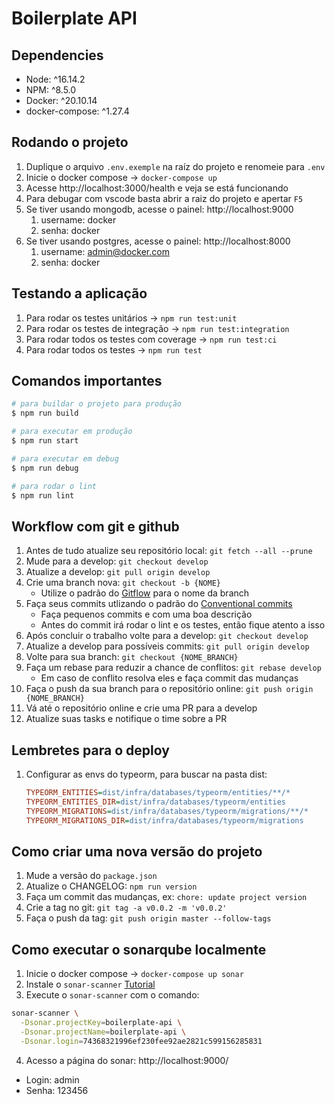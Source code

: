 # Boilerplate API

## Dependencies

- Node: ^16.14.2
- NPM: ^8.5.0
- Docker: ^20.10.14
- docker-compose: ^1.27.4

## Rodando o projeto

1. Duplique o arquivo `.env.exemple` na raíz do projeto e renomeie para `.env`
1. Inicie o docker compose -> `docker-compose up`
1. Acesse http://localhost:3000/health e veja se está funcionando
1. Para debugar com vscode basta abrir a raiz do projeto e apertar `F5`
1. Se tiver usando mongodb, acesse o painel: http://localhost:9000
    1. username: docker
    1. senha: docker
1. Se tiver usando postgres, acesse o painel: http://localhost:8000
    1. username: admin@docker.com
    1. senha: docker


## Testando a aplicação

1. Para rodar os testes unitários -> `npm run test:unit`
1. Para rodar os testes de integração -> `npm run test:integration`
1. Para rodar todos os testes com coverage -> `npm run test:ci`
1. Para rodar todos os testes -> `npm run test`

## Comandos importantes

```bash
# para buildar o projeto para produção
$ npm run build

# para executar em produção
$ npm run start

# para executar em debug
$ npm run debug

# para rodar o lint
$ npm run lint
```

## Workflow com git e github

1. Antes de tudo atualize seu repositório local: `git fetch --all --prune`
1. Mude para a develop: `git checkout develop`
1. Atualize a develop: `git pull origin develop`
1. Crie uma branch nova: `git checkout -b {NOME}`
    - Utilize o padrão do [Gitflow](https://danielkummer.github.io/git-flow-cheatsheet/index.pt_BR.html) para o nome da branch
1. Faça seus commits utlizando o padrão do [Conventional commits](https://www.conventionalcommits.org/en/v1.0.0/)
    - Faça pequenos commits e com uma boa descrição
    - Antes do commit irá rodar o lint e os testes, então fique atento a isso
1. Após concluir o trabalho volte para a develop: `git checkout develop`
1. Atualize a develop para possíveis commits: `git pull origin develop`
1. Volte para sua branch: `git checkout {NOME_BRANCH}`
1. Faça um rebase para reduzir a chance de conflitos: `git rebase develop`
    - Em caso de conflito resolva eles e faça commit das mudanças
1. Faça o push da sua branch para o repositório online: `git push origin {NOME_BRANCH}`
1. Vá até o repositório online e crie uma PR para a develop
1. Atualize suas tasks e notifique o time sobre a PR

## Lembretes para o deploy

1. Configurar as envs do typeorm, para buscar na pasta dist:
    ```ini
    TYPEORM_ENTITIES=dist/infra/databases/typeorm/entities/**/*
    TYPEORM_ENTITIES_DIR=dist/infra/databases/typeorm/entities
    TYPEORM_MIGRATIONS=dist/infra/databases/typeorm/migrations/**/*
    TYPEORM_MIGRATIONS_DIR=dist/infra/databases/typeorm/migrations
    ```
## Como criar uma nova versão do projeto

1. Mude a versão do `package.json`
1. Atualize o CHANGELOG: `npm run version`
1. Faça um commit das mudanças, ex: `chore: update project version`
1. Crie a tag no git: `git tag -a v0.0.2 -m 'v0.0.2'`
1. Faça o push da tag: `git push origin master --follow-tags`

## Como executar o sonarqube localmente

1. Inicie o docker compose -> `docker-compose up sonar`
1. Instale o `sonar-scanner` [Tutorial](https://docs.sonarqube.org/latest/analysis/scan/sonarscanner/)
1. Execute o `sonar-scanner` com o comando:
```bash
sonar-scanner \
  -Dsonar.projectKey=boilerplate-api \
  -Dsonar.projectName=boilerplate-api \
  -Dsonar.login=74368321996ef230fee92ae2821c599156285831
```
4. Acesso a página do sonar: http://localhost:9000/
  - Login: admin
  - Senha: 123456
